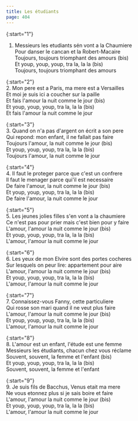 ```yaml
---
title: Les étudiants
page: 404
---  
```



{:start="1"}  
1. Messieurs les etudiants sén vont a la Chaumiere  
Pour danser le cancan et la Robert-Macaire  
Toujours, toujours triomphant des amours (bis)   
Et youp, youp, youp, tra la, la la (bis)  
Toujours, toujours triomphant des amours  


{:start="2"}  
2. Mon pere est a Paris, ma mere est a Versailles  
Et moi je suis ici a coucher sur la paille  
Et fais l'amour la nuit comme le jour (bis)  
Et youp, youp, youp, tra la, la la (bis)  
Et fais l'amour la nuit comme le jour  


{:start="3"}  
3. Quand on n'a pas d'argent on écrit a son pere  
Qui repond: mon enfant, il ne fallait pas faire  
Toujours l'amour, la nuit comme le jour (bis)  
Et youp, youp, youp, tra la, la la (bis)  
Toujours l'amour, la nuit comme le jour  


{:start="4"}  
4. Il faut le proteger parce que c'est un confrere  
Il faut le menager parce qui'il est necessaire  
De faire l'amour, la nuit comme le jour (bis)  
Et youp, youp, youp, tra la, la la (bis)  
De faire l'amour, la nuit comme le jour  


{:start="5"}  
5. Les jeunes jolies filles s'en vont a la chaumiere  
Ce n'est pas pour prier mais c'est bien pour y faire  
L'amour, l'amour la nuit comme le jour (bis)  
Et youp, youp, youp, tra la, la la (bis)  
L'amour, l'amour la nuit comme le jour  


{:start="6"}  
6. Les yeux de mon Elvire sont des portes cocheres  
Sur lesquels on peur lire: appartement pour aire  
L'amour, l'amour la nuit comme le jour (bis)  
Et youp, youp, youp, tra la, la la (bis)  
L'amour, l'amour la nuit comme le jour  


{:start="7"}  
7. Connaissez-vous Fanny, cette particuliere  
Qui rosse son mari quand il ne veut plus faire  
L'amour, l'amour la nuit comme le jour (bis)  
Et youp, youp, youp, tra la, la la (bis)  
L'amour, l'amour la nuit comme le jour  


{:start="8"}  
8. L'amour est un enfant, l'étude est une femme  
Messieurs les étudiants, chacun chez vous réclame  
Souvent, souvent, la femme et l'enfant (bis)  
Et youp, youp, youp, tra la, la la (bis)  
Souvent, souvent, la femme et l'enfant  


{:start="9"}  
9. Je suis fils de Bacchus, Venus etait ma mere  
Ne vous etonnez plus si je sais boire et faire  
L'amour, l'amour la nuit comme le jour (bis)  
Et youp, youp, youp, tra la, la la (bis)  
L'amour, l'amour la nuit comme le jour  
